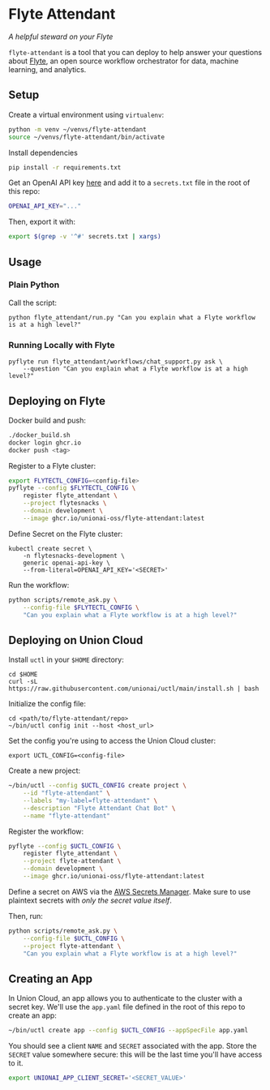 # Flyte Attendant

*A helpful steward on your Flyte*

`flyte-attendant` is a tool that you can deploy to help answer your questions
about [Flyte](www.flyte.org), an open source workflow orchestrator for data,
machine learning, and analytics.

## Setup

Create a virtual environment using `virtualenv`:

```bash
python -m venv ~/venvs/flyte-attendant
source ~/venvs/flyte-attendant/bin/activate
```

Install dependencies

```bash
pip install -r requirements.txt
```

Get an OpenAI API key [here](https://openai.com/api/) and add it to a
`secrets.txt` file in the root of this repo:

```bash
OPENAI_API_KEY="..."
```

Then, export it with:

```bash
export $(grep -v '^#' secrets.txt | xargs)
```

## Usage

### Plain Python

Call the script:

```
python flyte_attendant/run.py "Can you explain what a Flyte workflow is at a high level?"
```

### Running Locally with Flyte

```
pyflyte run flyte_attendant/workflows/chat_support.py ask \
    --question "Can you explain what a Flyte workflow is at a high level?"
```

## Deploying on Flyte

Docker build and push:

```bash
./docker_build.sh
docker login ghcr.io
docker push <tag>
```

Register to a Flyte cluster:

```bash
export FLYTECTL_CONFIG=<config-file>
pyflyte --config $FLYTECTL_CONFIG \
    register flyte_attendant \
    --project flytesnacks \
    --domain development \
    --image ghcr.io/unionai-oss/flyte-attendant:latest
```

Define Secret on the Flyte cluster:

```
kubectl create secret \
    -n flytesnacks-development \
    generic openai-api-key \
    --from-literal=OPENAI_API_KEY='<SECRET>'
```

Run the workflow:

```bash
python scripts/remote_ask.py \
    --config-file $FLYTECTL_CONFIG \
    "Can you explain what a Flyte workflow is at a high level?"
```

## Deploying on Union Cloud

Install `uctl` in your `$HOME` directory:

```
cd $HOME
curl -sL https://raw.githubusercontent.com/unionai/uctl/main/install.sh | bash
```

Initialize the config file:

```
cd <path/to/flyte-attendant/repo>
~/bin/uctl config init --host <host_url>
```

Set the config you're using to access the Union Cloud cluster:

```
export UCTL_CONFIG=<config-file>
```

Create a new project:

```bash
~/bin/uctl --config $UCTL_CONFIG create project \
    --id "flyte-attendant" \
    --labels "my-label=flyte-attendant" \
    --description "Flyte Attendant Chat Bot" \
    --name "flyte-attendant"
```

Register the workflow:

```bash
pyflyte --config $UCTL_CONFIG \
    register flyte_attendant \
    --project flyte-attendant \
    --domain development \
    --image ghcr.io/unionai-oss/flyte-attendant:latest
```

Define a secret on AWS via the [AWS Secrets Manager](https://aws.amazon.com/secrets-manager/).
Make sure to use plaintext secrets with *only the secret value itself*.

Then, run:

```bash
python scripts/remote_ask.py \
    --config-file $UCTL_CONFIG \
    --project flyte-attendant \
    "Can you explain what a Flyte workflow is at a high level?"
```


## Creating an App

In Union Cloud, an app allows you to authenticate to the cluster with a secret
key. We'll use the `app.yaml` file defined in the root of this repo to create
an app:

```bash
~/bin/uctl create app --config $UCTL_CONFIG --appSpecFile app.yaml
```

You should see a client `NAME` and `SECRET` associated with the app. Store the
`SECRET` value somewhere secure: this will be the last time you'll have access
to it.

```bash
export UNIONAI_APP_CLIENT_SECRET='<SECRET_VALUE>'
```
